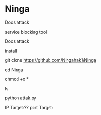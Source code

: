 # Ninga
Doos attack

service blocking tool

Doos attack

install

git clone https://github.com/Ningahak1/Ninga

cd Ninga

chmod +x *

ls

python attak.py

IP Target:?? port Target: 
